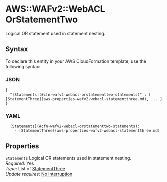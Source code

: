 # AWS::WAFv2::WebACL OrStatementTwo<a name="aws-properties-wafv2-webacl-orstatementtwo"></a>

Logical OR statement used in statement nesting\.

## Syntax<a name="aws-properties-wafv2-webacl-orstatementtwo-syntax"></a>

To declare this entity in your AWS CloudFormation template, use the following syntax:

### JSON<a name="aws-properties-wafv2-webacl-orstatementtwo-syntax.json"></a>

```
{
  "[Statements](#cfn-wafv2-webacl-orstatementtwo-statements)" : [ [StatementThree](aws-properties-wafv2-webacl-statementthree.md), ... ]
}
```

### YAML<a name="aws-properties-wafv2-webacl-orstatementtwo-syntax.yaml"></a>

```
  [Statements](#cfn-wafv2-webacl-orstatementtwo-statements): 
    - [StatementThree](aws-properties-wafv2-webacl-statementthree.md)
```

## Properties<a name="aws-properties-wafv2-webacl-orstatementtwo-properties"></a>

`Statements`  <a name="cfn-wafv2-webacl-orstatementtwo-statements"></a>
Logical OR statements used in statement nesting\.  
*Required*: Yes  
*Type*: List of [StatementThree](aws-properties-wafv2-webacl-statementthree.md)  
*Update requires*: [No interruption](https://docs.aws.amazon.com/AWSCloudFormation/latest/UserGuide/using-cfn-updating-stacks-update-behaviors.html#update-no-interrupt)